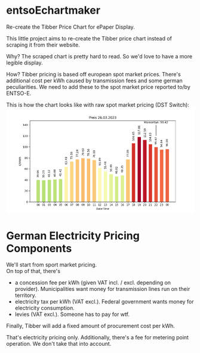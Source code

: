# entsoEchartmaker
Re-create the Tibber Price Chart for ePaper Display. 

This little project aims to re-create the Tibber price chart instead of scraping it from their website. 

Why? The scraped chart is pretty hard to read. So we'd love to have a more legible display. 

How? Tibber pricing is based off european spot market prices. There's additional cost per kWh caused by transmission fees and some german peculiarities. We need to add these to the spot market price reported to/by ENTSO-E.

This is how the chart looks like with raw spot market pricing (DST Switch):
![ENTO-E Price Chart (Bars)](entso_e_zeitumstellung.png "ENTSO-E Price Chart Rendering, DST Switch")

# German Electricity Pricing Components
We'll start from sport market pricing.  
On top of that, there's
- a concession fee per kWh (given VAT incl. / excl. depending on provider). Municipalities want money for transmission lines run on their territory.
- electricity tax per kWh (VAT excl.). Federal government wants money for electricity consumption.
- levies (VAT excl.). Someone has to pay for wtf.

Finally, Tibber will add a fixed amount of procurement cost per kWh.

That's electricity pricing only. Additionally, there's a fee for metering point operation. We don't take that into account.
